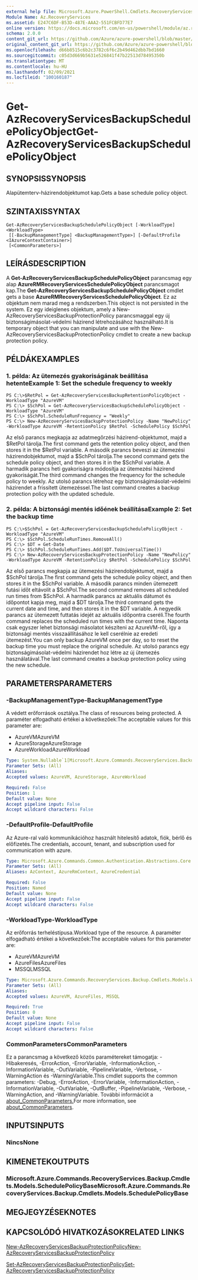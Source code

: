```yaml
---
external help file: Microsoft.Azure.PowerShell.Cmdlets.RecoveryServices.Backup.dll-Help.xml
Module Name: Az.RecoveryServices
ms.assetid: E247C6DF-B53D-487E-AAA2-551FCBFD77E7
online version: https://docs.microsoft.com/en-us/powershell/module/az.recoveryservices/get-azrecoveryservicesbackupschedulepolicyobject
schema: 2.0.0
content_git_url: https://github.com/Azure/azure-powershell/blob/master/src/RecoveryServices/RecoveryServices/help/Get-AzRecoveryServicesBackupSchedulePolicyObject.md
original_content_git_url: https://github.com/Azure/azure-powershell/blob/master/src/RecoveryServices/RecoveryServices/help/Get-AzRecoveryServicesBackupSchedulePolicyObject.md
ms.openlocfilehash: d66b8515c6b2c3782c6f6c2b49d462dbb7bd1660
ms.sourcegitcommit: c05d3d669b5631e526841f47b22513d78495350b
ms.translationtype: MT
ms.contentlocale: hu-HU
ms.lasthandoff: 02/09/2021
ms.locfileid: "100160187"
---
```

# <span data-ttu-id="c5ba0-101">Get-AzRecoveryServicesBackupSchedulePolicyObject</span><span class="sxs-lookup"><span data-stu-id="c5ba0-101">Get-AzRecoveryServicesBackupSchedulePolicyObject</span></span>

## <span data-ttu-id="c5ba0-102">SYNOPSIS</span><span class="sxs-lookup"><span data-stu-id="c5ba0-102">SYNOPSIS</span></span>
<span data-ttu-id="c5ba0-103">Alapütemterv-házirendobjektumot kap.</span><span class="sxs-lookup"><span data-stu-id="c5ba0-103">Gets a base schedule policy object.</span></span>

## <span data-ttu-id="c5ba0-104">SZINTAXIS</span><span class="sxs-lookup"><span data-stu-id="c5ba0-104">SYNTAX</span></span>

```
Get-AzRecoveryServicesBackupSchedulePolicyObject [-WorkloadType] <WorkloadType>
 [[-BackupManagementType] <BackupManagementType>] [-DefaultProfile <IAzureContextContainer>]
 [<CommonParameters>]
```

## <span data-ttu-id="c5ba0-105">LEÍRÁS</span><span class="sxs-lookup"><span data-stu-id="c5ba0-105">DESCRIPTION</span></span>
<span data-ttu-id="c5ba0-106">A **Get-AzRecoveryServicesBackupSchedulePolicyObject** parancsmag egy alap **AzureRMRecoveryServicesSchedulePolicyObject** parancsmagot kap.</span><span class="sxs-lookup"><span data-stu-id="c5ba0-106">The **Get-AzRecoveryServicesBackupSchedulePolicyObject** cmdlet gets a base **AzureRMRecoveryServicesSchedulePolicyObject**.</span></span>
<span data-ttu-id="c5ba0-107">Ez az objektum nem marad meg a rendszerben.</span><span class="sxs-lookup"><span data-stu-id="c5ba0-107">This object is not persisted in the system.</span></span>
<span data-ttu-id="c5ba0-108">Ez egy ideiglenes objektum, amely a New-AzRecoveryServicesBackupProtectionPolicy parancsmaggal egy új biztonságimásolat-védelmi házirend létrehozásához használható.</span><span class="sxs-lookup"><span data-stu-id="c5ba0-108">It is temporary object that you can manipulate and use with the New-AzRecoveryServicesBackupProtectionPolicy cmdlet to create a new backup protection policy.</span></span>

## <span data-ttu-id="c5ba0-109">PÉLDÁK</span><span class="sxs-lookup"><span data-stu-id="c5ba0-109">EXAMPLES</span></span>

### <span data-ttu-id="c5ba0-110">1. példa: Az ütemezés gyakoriságának beállítása hetente</span><span class="sxs-lookup"><span data-stu-id="c5ba0-110">Example 1: Set the schedule frequency to weekly</span></span>
```
PS C:\>$RetPol = Get-AzRecoveryServicesBackupRetentionPolicyObject -WorkloadType "AzureVM" 
PS C:\> $SchPol = Get-AzRecoveryServicesBackupSchedulePolicyObject -WorkloadType "AzureVM" 
PS C:\> $SchPol.ScheduleRunFrequency = "Weekly"
PS C:\> New-AzRecoveryServicesBackupProtectionPolicy -Name "NewPolicy" -WorkloadType AzureVM -RetentionPolicy $RetPol -SchedulePolicy $SchPol
```

<span data-ttu-id="c5ba0-111">Az első parancs megkapja az adatmegőrzési házirend-objektumot, majd a $RetPol tárolja.</span><span class="sxs-lookup"><span data-stu-id="c5ba0-111">The first command gets the retention policy object, and then stores it in the $RetPol variable.</span></span>
<span data-ttu-id="c5ba0-112">A második parancs beveszi az ütemezési házirendobjektumot, majd a $SchPol tárolja.</span><span class="sxs-lookup"><span data-stu-id="c5ba0-112">The second command gets the schedule policy object, and then stores it in the $SchPol variable.</span></span>
<span data-ttu-id="c5ba0-113">A harmadik parancs heti gyakoriságra módosítja az ütemezési házirend gyakoriságát.</span><span class="sxs-lookup"><span data-stu-id="c5ba0-113">The third command changes the frequency for the schedule policy to weekly.</span></span>
<span data-ttu-id="c5ba0-114">Az utolsó parancs létrehoz egy biztonságimásolat-védelmi házirendet a frissített ütemezéssel.</span><span class="sxs-lookup"><span data-stu-id="c5ba0-114">The last command creates a backup protection policy with the updated schedule.</span></span>

### <span data-ttu-id="c5ba0-115">2. példa: A biztonsági mentés időének beállítása</span><span class="sxs-lookup"><span data-stu-id="c5ba0-115">Example 2: Set the backup time</span></span>
```
PS C:\>$SchPol = Get-AzRecoveryServicesBackupSchedulePolicyObject -WorkloadType "AzureVM" 
PS C:\> $SchPol.ScheduleRunTimes.RemoveAll()
PS C:\> $DT = Get-Date
PS C:\> $SchPol.ScheduleRunTimes.Add($DT.ToUniversalTime())
PS C:\> New-AzRecoveryServicesBackupProtectionPolicy -Name "NewPolicy" -WorkloadType AzureVM -RetentionPolicy $RetPol -SchedulePolicy $SchPol
```

<span data-ttu-id="c5ba0-116">Az első parancs megkapja az ütemezési házirendobjektumot, majd a $SchPol tárolja.</span><span class="sxs-lookup"><span data-stu-id="c5ba0-116">The first command gets the schedule policy object, and then stores it in the $SchPol variable.</span></span>
<span data-ttu-id="c5ba0-117">A második parancs minden ütemezett futási időt eltávolít a $SchPol.</span><span class="sxs-lookup"><span data-stu-id="c5ba0-117">The second command removes all scheduled run times from $SchPol.</span></span>
<span data-ttu-id="c5ba0-118">A harmadik parancs az aktuális dátumot és időpontot kapja meg, majd a $DT tárolja.</span><span class="sxs-lookup"><span data-stu-id="c5ba0-118">The third command gets the current date and time, and then stores it in the $DT variable.</span></span>
<span data-ttu-id="c5ba0-119">A negyedik parancs az ütemezett futtatás idejét az aktuális időpontra cseréli.</span><span class="sxs-lookup"><span data-stu-id="c5ba0-119">The fourth command replaces the scheduled run times with the current time.</span></span>
<span data-ttu-id="c5ba0-120">Naponta csak egyszer lehet biztonsági másolatot készíteni az AzureVM-ről, így a biztonsági mentés visszaállításához le kell cserélnie az eredeti ütemezést.</span><span class="sxs-lookup"><span data-stu-id="c5ba0-120">You can only backup AzureVM once per day, so to reset the backup time you must replace the original schedule.</span></span>
<span data-ttu-id="c5ba0-121">Az utolsó parancs egy biztonságimásolat-védelmi házirendet hoz létre az új ütemezés használatával.</span><span class="sxs-lookup"><span data-stu-id="c5ba0-121">The last command creates a backup protection policy using the new schedule.</span></span>

## <span data-ttu-id="c5ba0-122">PARAMETERS</span><span class="sxs-lookup"><span data-stu-id="c5ba0-122">PARAMETERS</span></span>

### <span data-ttu-id="c5ba0-123">-BackupManagementType</span><span class="sxs-lookup"><span data-stu-id="c5ba0-123">-BackupManagementType</span></span>
<span data-ttu-id="c5ba0-124">A védett erőforrások osztálya.</span><span class="sxs-lookup"><span data-stu-id="c5ba0-124">The class of resources being protected.</span></span> <span data-ttu-id="c5ba0-125">A paraméter elfogadható értékei a következőek:</span><span class="sxs-lookup"><span data-stu-id="c5ba0-125">The acceptable values for this parameter are:</span></span>
- <span data-ttu-id="c5ba0-126">AzureVM</span><span class="sxs-lookup"><span data-stu-id="c5ba0-126">AzureVM</span></span> 
- <span data-ttu-id="c5ba0-127">AzureStorage</span><span class="sxs-lookup"><span data-stu-id="c5ba0-127">AzureStorage</span></span>
- <span data-ttu-id="c5ba0-128">AzureWorkload</span><span class="sxs-lookup"><span data-stu-id="c5ba0-128">AzureWorkload</span></span>

```yaml
Type: System.Nullable`1[Microsoft.Azure.Commands.RecoveryServices.Backup.Cmdlets.Models.BackupManagementType]
Parameter Sets: (All)
Aliases:
Accepted values: AzureVM, AzureStorage, AzureWorkload

Required: False
Position: 1
Default value: None
Accept pipeline input: False
Accept wildcard characters: False
```

### <span data-ttu-id="c5ba0-129">-DefaultProfile</span><span class="sxs-lookup"><span data-stu-id="c5ba0-129">-DefaultProfile</span></span>
<span data-ttu-id="c5ba0-130">Az Azure-ral való kommunikációhoz használt hitelesítő adatok, fiók, bérlő és előfizetés.</span><span class="sxs-lookup"><span data-stu-id="c5ba0-130">The credentials, account, tenant, and subscription used for communication with azure.</span></span>

```yaml
Type: Microsoft.Azure.Commands.Common.Authentication.Abstractions.Core.IAzureContextContainer
Parameter Sets: (All)
Aliases: AzContext, AzureRmContext, AzureCredential

Required: False
Position: Named
Default value: None
Accept pipeline input: False
Accept wildcard characters: False
```

### <span data-ttu-id="c5ba0-131">-WorkloadType</span><span class="sxs-lookup"><span data-stu-id="c5ba0-131">-WorkloadType</span></span>
<span data-ttu-id="c5ba0-132">Az erőforrás terheléstípusa.</span><span class="sxs-lookup"><span data-stu-id="c5ba0-132">Workload type of the resource.</span></span> <span data-ttu-id="c5ba0-133">A paraméter elfogadható értékei a következőek:</span><span class="sxs-lookup"><span data-stu-id="c5ba0-133">The acceptable values for this parameter are:</span></span>
- <span data-ttu-id="c5ba0-134">AzureVM</span><span class="sxs-lookup"><span data-stu-id="c5ba0-134">AzureVM</span></span> 
- <span data-ttu-id="c5ba0-135">AzureFiles</span><span class="sxs-lookup"><span data-stu-id="c5ba0-135">AzureFiles</span></span>
- <span data-ttu-id="c5ba0-136">MSSQL</span><span class="sxs-lookup"><span data-stu-id="c5ba0-136">MSSQL</span></span>


```yaml
Type: Microsoft.Azure.Commands.RecoveryServices.Backup.Cmdlets.Models.WorkloadType
Parameter Sets: (All)
Aliases:
Accepted values: AzureVM, AzureFiles, MSSQL

Required: True
Position: 0
Default value: None
Accept pipeline input: False
Accept wildcard characters: False
```

### <span data-ttu-id="c5ba0-137">CommonParameters</span><span class="sxs-lookup"><span data-stu-id="c5ba0-137">CommonParameters</span></span>
<span data-ttu-id="c5ba0-138">Ez a parancsmag a következő közös paramétereket támogatja: -Hibakeresés, -ErrorAction, -ErrorVariable, -InformationAction, -InformationVariable, -OutVariable, -PipelineVariable, -Verbose, -WarningAction és -WarningVariable.</span><span class="sxs-lookup"><span data-stu-id="c5ba0-138">This cmdlet supports the common parameters: -Debug, -ErrorAction, -ErrorVariable, -InformationAction, -InformationVariable, -OutVariable, -OutBuffer, -PipelineVariable, -Verbose, -WarningAction, and -WarningVariable.</span></span> <span data-ttu-id="c5ba0-139">További információt a [about_CommonParameters.](http://go.microsoft.com/fwlink/?LinkID=113216)</span><span class="sxs-lookup"><span data-stu-id="c5ba0-139">For more information, see [about_CommonParameters](http://go.microsoft.com/fwlink/?LinkID=113216).</span></span>

## <span data-ttu-id="c5ba0-140">INPUTS</span><span class="sxs-lookup"><span data-stu-id="c5ba0-140">INPUTS</span></span>

### <span data-ttu-id="c5ba0-141">Nincs</span><span class="sxs-lookup"><span data-stu-id="c5ba0-141">None</span></span>

## <span data-ttu-id="c5ba0-142">KIMENETEK</span><span class="sxs-lookup"><span data-stu-id="c5ba0-142">OUTPUTS</span></span>

### <span data-ttu-id="c5ba0-143">Microsoft.Azure.Commands.RecoveryServices.Backup.Cmdlets.Models.SchedulePolicyBase</span><span class="sxs-lookup"><span data-stu-id="c5ba0-143">Microsoft.Azure.Commands.RecoveryServices.Backup.Cmdlets.Models.SchedulePolicyBase</span></span>

## <span data-ttu-id="c5ba0-144">MEGJEGYZÉSEK</span><span class="sxs-lookup"><span data-stu-id="c5ba0-144">NOTES</span></span>

## <span data-ttu-id="c5ba0-145">KAPCSOLÓDÓ HIVATKOZÁSOK</span><span class="sxs-lookup"><span data-stu-id="c5ba0-145">RELATED LINKS</span></span>

[<span data-ttu-id="c5ba0-146">New-AzRecoveryServicesBackupProtectionPolicy</span><span class="sxs-lookup"><span data-stu-id="c5ba0-146">New-AzRecoveryServicesBackupProtectionPolicy</span></span>](./New-AzRecoveryServicesBackupProtectionPolicy.md)

[<span data-ttu-id="c5ba0-147">Set-AzRecoveryServicesBackupProtectionPolicy</span><span class="sxs-lookup"><span data-stu-id="c5ba0-147">Set-AzRecoveryServicesBackupProtectionPolicy</span></span>](./Set-AzRecoveryServicesBackupProtectionPolicy.md)


